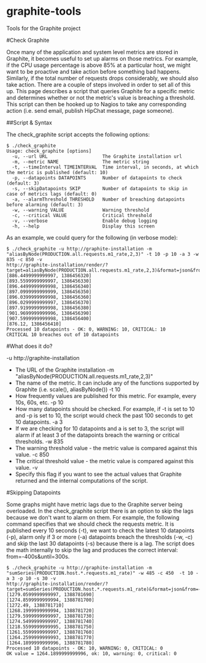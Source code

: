 graphite-tools
==============

Tools for the Graphite project

#Check Graphite

Once many of the application and system level metrics are stored in Graphite, it becomes useful to set up alarms on those metrics. For example, if the CPU usage percentage is above 85% at a particular host, we might want to be proactive and take action before something bad happens. Similarly, if the total number of requests drops considerably, we should also take action. There are a couple of steps involved in order to set all of this up. This page describes a script that queries Graphite for a specific metric and determines whether or not the metric's value is breaching a threshold. This script can then be hooked up to Nagios to take any corresponding action (i.e. send email, publish HipChat message, page someone).

##Script & Syntax

The check_graphite script accepts the following options:

	$ ./check_graphite
	Usage: check_graphite [options]
      -u, --url URL                    The Graphite installation url
      -m, --metric NAME                The metric string
      -t, --timeInterval TIMEINTERVAL  Time interval, in seconds, at which the metric is published (default: 10)
      -p, --datapoints DATAPOINTS      Number of datapoints to check (default: 3)
      -s, --skipDatapoints SKIP        Number of datapoints to skip in case of metrics lags (default: 0)
      -a, --alarmThreshold THRESHOLD   Number of breaching datapoints before alarming (default: 3)
      -w, --warning VALUE              Warning threshold
      -c, --critical VALUE             Critical threshold
      -v, --verbose                    Enable debug logging
      -h, --help                       Display this screen

As an example, we could query for the following (in verbose mode):

	$ ./check_graphite -u http://graphite-installation -m "aliasByNode(PRODUCTION.all.requests.m1_rate,2,3)" -t 10 -p 10 -a 3 -w 835 -c 850 -v
	http://graphite-installation/render/?target=aliasByNode(PRODUCTION.all.requests.m1_rate,2,3)&format=json&from=-120s&until=-20s
	[886.4499999999997, 1386456320]
	[893.5599999999997, 1386456330]
	[896.4499999999998, 1386456340]
	[897.0999999999999, 1386456350]
	[896.0399999999998, 1386456360]
	[896.0299999999997, 1386456370]
	[897.9199999999998, 1386456380]
	[901.9699999999996, 1386456390]
	[907.5999999999998, 1386456400]
	[876.12, 1386456410]
	Processed 10 datapoints - OK: 0, WARNING: 10, CRITICAL: 10
	CRITICAL 10 breaches out of 10 datapoints

#What does it do?

-u http://graphite-installation
- The URL of the Graphite installation
-m "aliasByNode(PRODUCTION.all.requests.m1_rate,2,3)" 
- The name of the metric. It can include any of the functions supported by Graphite (i.e. scale(), aliasByNode())
-t 10 
- How frequently values are published for this metric. For example, every 10s, 60s, etc.
-p 10 
- How many datapoints should be checked. For example, if -t is set to 10 and -p is set to 10, the script would check the past 100 seconds to get 10 datapoints.
-a 3 
- If we are checking for 10 datapoints and a is set to 3, the script will alarm if at least 3 of the datapoints breach the warning or critical thresholds.
-w 835 
- The warning threshold value - the metric value is compared against this value.
-c 850 
- The critical threshold value - the metric value is compared against this value.
-v
- Specify this flag if you want to see the actual values that Graphite returned and the internal computations of the script.

#Skipping Datapoints

Some graphs might have metric lags due to the Graphite server being overloaded. In the check_graphite script there is an option to skip the lags because we don't want to alarm on them. For example, the following command specifies that we should check the requests metric. It is published every 10 seconds (-t), we want to check the latest 10 datapoints (-p), alarm only if 3 or more (-a) datapoints breach the thresholds (-w, -c) and skip the last 30 datapoints (-s) because there is a lag. The script does the math internally to skip the lag and produces the correct interval: from=-400s&until=300s.

	$ ./check_graphite -u http://graphite-installation -m "sumSeries(PRODUCTION.host.*.requests.m1_rate)" -w 485 -c 450  -t 10 -a 3 -p 10 -s 30 -v
	http://graphite-installation/render/?target=sumSeries(PRODUCTION.host.*.requests.m1_rate)&format=json&from=-400s&until=-300s
	[1279.0599999999997, 1388781690]
	[1274.8599999999994, 1388781700]
	[1272.49, 1388781710]
	[1268.1999999999994, 1388781720]
	[1279.5999999999997, 1388781730]
	[1274.5499999999997, 1388781740]
	[1218.5599999999995, 1388781750]
	[1261.5599999999997, 1388781760]
	[1264.2599999999993, 1388781770]
	[1264.1899999999996, 1388781780]
	Processed 10 datapoints - OK: 10, WARNING: 0, CRITICAL: 0
	OK value = 1264.1899999999996, ok: 10, warning: 0, critical: 0